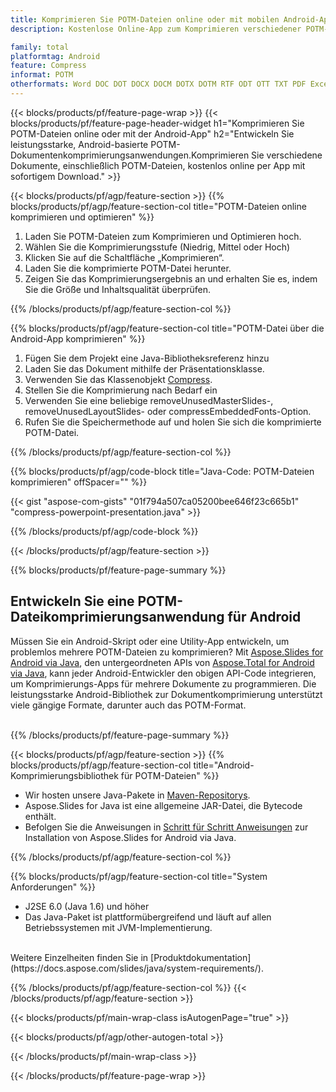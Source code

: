 ```yaml
---
title: Komprimieren Sie POTM-Dateien online oder mit mobilen Android-Apps
description: Kostenlose Online-App zum Komprimieren verschiedener POTM-Dateien.Java-Code der Android-Komprimierungsbibliothek für POTM-Dokumente.

family: total
platformtag: Android
feature: Compress
informat: POTM
otherformats: Word DOC DOT DOCX DOCM DOTX DOTM RTF ODT OTT TXT PDF Excel XLS XLSX XLSB XLSM XLT XLTX XLTM CSV TSV ODS Powerpoint PPT PPS PPTX POTX PPSX PPTM PPSM POTM ODP
---
```

{{< blocks/products/pf/feature-page-wrap >}}
{{< blocks/products/pf/feature-page-header-widget h1="Komprimieren Sie POTM-Dateien online oder mit der Android-App" h2="Entwickeln Sie leistungsstarke, Android-basierte POTM-Dokumentenkomprimierungsanwendungen.Komprimieren Sie verschiedene Dokumente, einschließlich POTM-Dateien, kostenlos online per App mit sofortigem Download." >}}

{{< blocks/products/pf/agp/feature-section >}}
{{% blocks/products/pf/agp/feature-section-col title="POTM-Dateien online komprimieren und optimieren" %}}

1. Laden Sie POTM-Dateien zum Komprimieren und Optimieren hoch.
1. Wählen Sie die Komprimierungsstufe (Niedrig, Mittel oder Hoch)
1. Klicken Sie auf die Schaltfläche „Komprimieren“.
1. Laden Sie die komprimierte POTM-Datei herunter.
1. Zeigen Sie das Komprimierungsergebnis an und erhalten Sie es, indem Sie die Größe und Inhaltsqualität überprüfen.

{{% /blocks/products/pf/agp/feature-section-col %}}

{{% blocks/products/pf/agp/feature-section-col title="POTM-Datei über die Android-App komprimieren" %}}

1. Fügen Sie dem Projekt eine Java-Bibliotheksreferenz hinzu
1. Laden Sie das Dokument mithilfe der Präsentationsklasse.
1. Verwenden Sie das Klassenobjekt [Compress](https://reference.aspose.com/slides/java/com.aspose.slides/compress/).
1. Stellen Sie die Komprimierung nach Bedarf ein
1. Verwenden Sie eine beliebige removeUnusedMasterSlides-, removeUnusedLayoutSlides- oder compressEmbeddedFonts-Option.
1. Rufen Sie die Speichermethode auf und holen Sie sich die komprimierte POTM-Datei.

{{% /blocks/products/pf/agp/feature-section-col %}}

{{% blocks/products/pf/agp/code-block title="Java-Code: POTM-Dateien komprimieren" offSpacer="" %}}

{{< gist "aspose-com-gists" "01f794a507ca05200bee646f23c665b1" "compress-powerpoint-presentation.java" >}}

{{% /blocks/products/pf/agp/code-block %}}

{{< /blocks/products/pf/agp/feature-section >}}

{{% blocks/products/pf/feature-page-summary %}}

<h2>Entwickeln Sie eine POTM-Dateikomprimierungsanwendung für Android</h2>

Müssen Sie ein Android-Skript oder eine Utility-App entwickeln, um problemlos mehrere POTM-Dateien zu komprimieren? Mit [Aspose.Slides for Android via Java](https://products.aspose.com/slides/de/android-java/), den untergeordneten APIs von [Aspose.Total for Android via Java](https://products.aspose.com/total/de/android-java/), kann jeder Android-Entwickler den obigen API-Code integrieren, um Komprimierungs-Apps für mehrere Dokumente zu programmieren. Die leistungsstarke Android-Bibliothek zur Dokumentkomprimierung unterstützt viele gängige Formate, darunter auch das POTM-Format.<br /><br />

{{% /blocks/products/pf/feature-page-summary %}}

{{< blocks/products/pf/agp/feature-section >}}
{{% blocks/products/pf/agp/feature-section-col title="Android-Komprimierungsbibliothek für POTM-Dateien" %}}

- Wir hosten unsere Java-Pakete in [Maven-Repositorys](https://releases.aspose.com/java/repo/com/aspose/aspose-slides/). 
- Aspose.Slides for Java ist eine allgemeine JAR-Datei, die Bytecode enthält.
- Befolgen Sie die Anweisungen in [Schritt für Schritt Anweisungen](https://docs.aspose.com/slides/java/installation/#install-aspose-slides-for-java-from-maven-repository) zur Installation von Aspose.Slides for Android via Java.

{{% /blocks/products/pf/agp/feature-section-col %}}

{{% blocks/products/pf/agp/feature-section-col title="System Anforderungen" %}}

- J2SE 6.0 (Java 1.6) und höher
- Das Java-Paket ist plattformübergreifend und läuft auf allen Betriebssystemen mit JVM-Implementierung.

<br />
Weitere Einzelheiten finden Sie in [Produktdokumentation](https://docs.aspose.com/slides/java/system-requirements/).


{{% /blocks/products/pf/agp/feature-section-col %}}
{{< /blocks/products/pf/agp/feature-section >}}

{{< blocks/products/pf/main-wrap-class isAutogenPage="true" >}}

{{< blocks/products/pf/agp/other-autogen-total >}}

{{< /blocks/products/pf/main-wrap-class >}}

{{< /blocks/products/pf/feature-page-wrap >}}